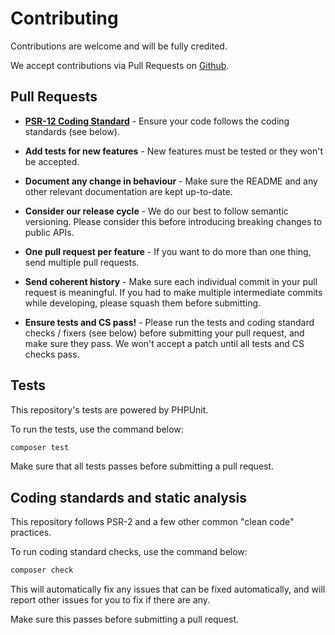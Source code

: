 # Contributing

Contributions are welcome and will be fully credited.

We accept contributions via Pull Requests on [Github](https://github.com/koalatiapp/oauth2-webflow).


## Pull Requests

- **[PSR-12 Coding Standard](https://www.php-fig.org/psr/psr-12/)** - Ensure your code follows the coding standards (see below).

- **Add tests for new features** - New features must be tested or they won't be accepted.

- **Document any change in behaviour** - Make sure the README and any other relevant documentation are kept up-to-date.

- **Consider our release cycle** - We do our best to follow semantic versioning. Please consider this before introducing breaking changes to public APIs.

- **One pull request per feature** - If you want to do more than one thing, send multiple pull requests.

- **Send coherent history** - Make sure each individual commit in your pull request is meaningful. If you had to make multiple intermediate commits while developing, please squash them before submitting.

- **Ensure tests and CS pass!** - Please run the tests and coding standard checks / fixers (see below) before submitting your pull request, and make sure they pass. We won't accept a patch until all tests and CS checks pass.


## Tests

This repository's tests are powered by PHPUnit.

To run the tests, use the command below:

``` bash
composer test
```

Make sure that all tests passes before submitting a pull request.


## Coding standards and static analysis

This repository follows PSR-2 and a few other common "clean code" practices.

To run coding standard checks, use the command below:

``` bash
composer check
```

This will automatically fix any issues that can be fixed automatically, and 
will report other issues for you to fix if there are any.

Make sure this passes before submitting a pull request.

